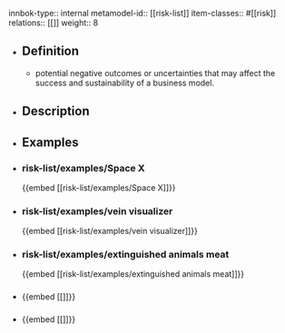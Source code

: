 innbok-type:: internal
metamodel-id:: [[risk-list]]
item-classes:: #[[risk]]
relations:: [[]]
weight:: 8

- ## Definition
  - potential negative outcomes or uncertainties that may affect the success and sustainability of a business model.
- ## Description
- ## Examples
- ### risk-list/examples/Space X
  {{embed [[risk-list/examples/Space X]]}}
- ### risk-list/examples/vein visualizer
  {{embed [[risk-list/examples/vein visualizer]]}}
- ### risk-list/examples/extinguished animals meat
  {{embed [[risk-list/examples/extinguished animals meat]]}}
- ### 
  {{embed [[]]}}
- ### 
  {{embed [[]]}}


